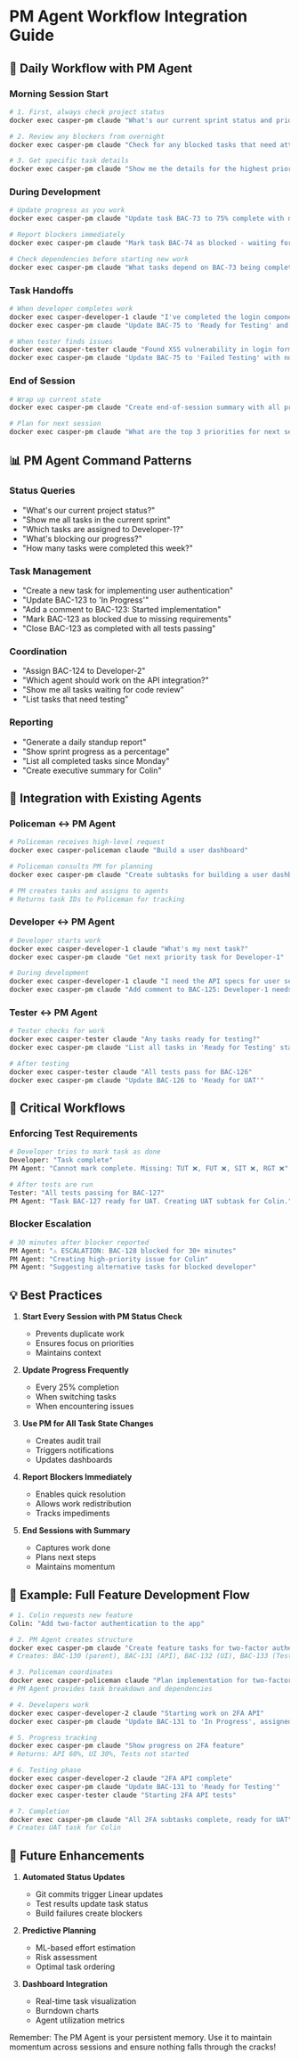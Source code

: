 # PM Agent Workflow Integration Guide

## 🌅 Daily Workflow with PM Agent

### Morning Session Start
```bash
# 1. First, always check project status
docker exec casper-pm claude "What's our current sprint status and priorities for today?"

# 2. Review any blockers from overnight
docker exec casper-pm claude "Check for any blocked tasks that need attention"

# 3. Get specific task details
docker exec casper-pm claude "Show me the details for the highest priority task"
```

### During Development
```bash
# Update progress as you work
docker exec casper-pm claude "Update task BAC-73 to 75% complete with note: Implemented core functionality, starting tests"

# Report blockers immediately
docker exec casper-pm claude "Mark task BAC-74 as blocked - waiting for API credentials from Colin"

# Check dependencies before starting new work
docker exec casper-pm claude "What tasks depend on BAC-73 being completed?"
```

### Task Handoffs
```bash
# When developer completes work
docker exec casper-developer-1 claude "I've completed the login component"
docker exec casper-pm claude "Update BAC-75 to 'Ready for Testing' and assign to Tester"

# When tester finds issues
docker exec casper-tester claude "Found XSS vulnerability in login form"
docker exec casper-pm claude "Update BAC-75 to 'Failed Testing' with note about XSS issue"
```

### End of Session
```bash
# Wrap up current state
docker exec casper-pm claude "Create end-of-session summary with all progress made today"

# Plan for next session
docker exec casper-pm claude "What are the top 3 priorities for next session?"
```

## 📊 PM Agent Command Patterns

### Status Queries
- "What's our current project status?"
- "Show me all tasks in the current sprint"
- "Which tasks are assigned to Developer-1?"
- "What's blocking our progress?"
- "How many tasks were completed this week?"

### Task Management
- "Create a new task for implementing user authentication"
- "Update BAC-123 to 'In Progress'"
- "Add a comment to BAC-123: Started implementation"
- "Mark BAC-123 as blocked due to missing requirements"
- "Close BAC-123 as completed with all tests passing"

### Coordination
- "Assign BAC-124 to Developer-2"
- "Which agent should work on the API integration?"
- "Show me all tasks waiting for code review"
- "List tasks that need testing"

### Reporting
- "Generate a daily standup report"
- "Show sprint progress as a percentage"
- "List all completed tasks since Monday"
- "Create executive summary for Colin"

## 🔄 Integration with Existing Agents

### Policeman ↔ PM Agent
```bash
# Policeman receives high-level request
docker exec casper-policeman claude "Build a user dashboard"

# Policeman consults PM for planning
docker exec casper-pm claude "Create subtasks for building a user dashboard"

# PM creates tasks and assigns to agents
# Returns task IDs to Policeman for tracking
```

### Developer ↔ PM Agent
```bash
# Developer starts work
docker exec casper-developer-1 claude "What's my next task?"
docker exec casper-pm claude "Get next priority task for Developer-1"

# During development
docker exec casper-developer-1 claude "I need the API specs for user service"
docker exec casper-pm claude "Add comment to BAC-125: Developer-1 needs API specs"
```

### Tester ↔ PM Agent
```bash
# Tester checks for work
docker exec casper-tester claude "Any tasks ready for testing?"
docker exec casper-pm claude "List all tasks in 'Ready for Testing' status"

# After testing
docker exec casper-tester claude "All tests pass for BAC-126"
docker exec casper-pm claude "Update BAC-126 to 'Ready for UAT'"
```

## 🚨 Critical Workflows

### Enforcing Test Requirements
```bash
# Developer tries to mark task as done
Developer: "Task complete"
PM Agent: "Cannot mark complete. Missing: TUT ❌, FUT ❌, SIT ❌, RGT ❌"

# After tests are run
Tester: "All tests passing for BAC-127"
PM Agent: "Task BAC-127 ready for UAT. Creating UAT subtask for Colin."
```

### Blocker Escalation
```bash
# 30 minutes after blocker reported
PM Agent: "⚠️ ESCALATION: BAC-128 blocked for 30+ minutes"
PM Agent: "Creating high-priority issue for Colin"
PM Agent: "Suggesting alternative tasks for blocked developer"
```

## 💡 Best Practices

1. **Start Every Session with PM Status Check**
   - Prevents duplicate work
   - Ensures focus on priorities
   - Maintains context

2. **Update Progress Frequently**
   - Every 25% completion
   - When switching tasks
   - When encountering issues

3. **Use PM for All Task State Changes**
   - Creates audit trail
   - Triggers notifications
   - Updates dashboards

4. **Report Blockers Immediately**
   - Enables quick resolution
   - Allows work redistribution
   - Tracks impediments

5. **End Sessions with Summary**
   - Captures work done
   - Plans next steps
   - Maintains momentum

## 🎯 Example: Full Feature Development Flow

```bash
# 1. Colin requests new feature
Colin: "Add two-factor authentication to the app"

# 2. PM Agent creates structure
docker exec casper-pm claude "Create feature tasks for two-factor authentication"
# Creates: BAC-130 (parent), BAC-131 (API), BAC-132 (UI), BAC-133 (Tests)

# 3. Policeman coordinates
docker exec casper-policeman claude "Plan implementation for two-factor auth"
# PM Agent provides task breakdown and dependencies

# 4. Developers work
docker exec casper-developer-2 claude "Starting work on 2FA API"
docker exec casper-pm claude "Update BAC-131 to 'In Progress', assigned to Developer-2"

# 5. Progress tracking
docker exec casper-pm claude "Show progress on 2FA feature"
# Returns: API 60%, UI 30%, Tests not started

# 6. Testing phase
docker exec casper-developer-2 claude "2FA API complete"
docker exec casper-pm claude "Update BAC-131 to 'Ready for Testing'"
docker exec casper-tester claude "Starting 2FA API tests"

# 7. Completion
docker exec casper-pm claude "All 2FA subtasks complete, ready for UAT"
# Creates UAT task for Colin
```

## 🔮 Future Enhancements

1. **Automated Status Updates**
   - Git commits trigger Linear updates
   - Test results update task status
   - Build failures create blockers

2. **Predictive Planning**
   - ML-based effort estimation
   - Risk assessment
   - Optimal task ordering

3. **Dashboard Integration**
   - Real-time task visualization
   - Burndown charts
   - Agent utilization metrics

Remember: The PM Agent is your persistent memory. Use it to maintain momentum across sessions and ensure nothing falls through the cracks!